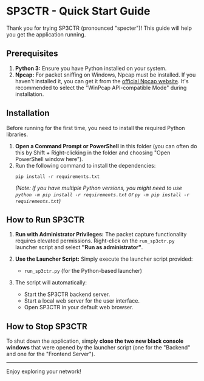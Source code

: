 # SP3CTR - Quick Start Guide

Thank you for trying SP3CTR (pronounced "specter")! This guide will help you get the application running.

## Prerequisites

1.  **Python 3:** Ensure you have Python installed on your system.
2.  **Npcap:** For packet sniffing on Windows, Npcap must be installed. If you haven't installed it, you can get it from the [official Npcap website](https://npcap.com/#download). It's recommended to select the "WinPcap API-compatible Mode" during installation.

## Installation

Before running for the first time, you need to install the required Python libraries.

1.  **Open a Command Prompt or PowerShell** in this folder (you can often do this by Shift + Right-clicking in the folder and choosing "Open PowerShell window here").
2.  Run the following command to install the dependencies:
    ```
    pip install -r requirements.txt
    ```
    *(Note: If you have multiple Python versions, you might need to use `python -m pip install -r requirements.txt` or `py -m pip install -r requirements.txt`)*

## How to Run SP3CTR

1.  **Run with Administrator Privileges:** The packet capture functionality requires elevated permissions. Right-click on the `run_sp3ctr.py`  launcher script and select **"Run as administrator"**.

2.  **Use the Launcher Script:** Simply execute the launcher script provided:
    * `run_sp3ctr.py` (for the Python-based launcher)

3.  The script will automatically:
    * Start the SP3CTR backend server.
    * Start a local web server for the user interface.
    * Open SP3CTR in your default web browser.

## How to Stop SP3CTR

To shut down the application, simply **close the two new black console windows** that were opened by the launcher script (one for the "Backend" and one for the "Frontend Server").

---
Enjoy exploring your network!

